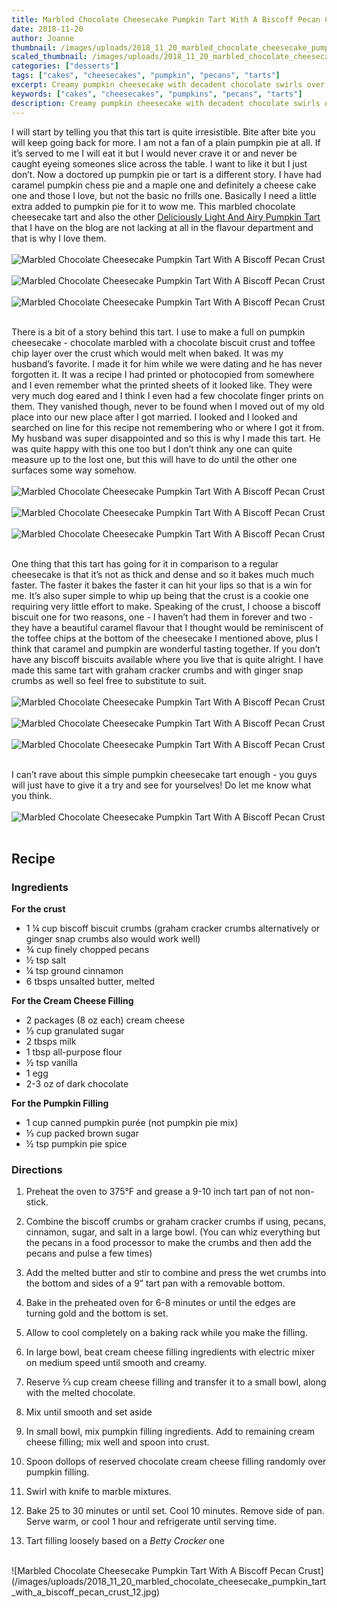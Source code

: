 ```yaml
---
title: Marbled Chocolate Cheesecake Pumpkin Tart With A Biscoff Pecan Crust
date: 2018-11-20
author: Joanne
thumbnail: /images/uploads/2018_11_20_marbled_chocolate_cheesecake_pumpkin_tart_with_a_biscoff_pecan_crust_1.jpg
scaled_thumbnail: /images/uploads/2018_11_20_marbled_chocolate_cheesecake_pumpkin_tart_with_a_biscoff_pecan_crust_0.jpg
categories: ["desserts"]
tags: ["cakes", "cheesecakes", "pumpkin", "pecans", "tarts"]
excerpt: Creamy pumpkin cheesecake with decadent chocolate swirls over a crispy caramel biscuit crust
keywords: ["cakes", "cheesecakes", "pumpkins", "pecans", "tarts"]
description: Creamy pumpkin cheesecake with decadent chocolate swirls over a crispy caramel biscuit crust. This pumpkin cheesecake is super quick and super delicious.
---
```


I will start by telling you that this tart is quite irresistible. Bite after bite you will keep going back for more. I am not a fan of a plain pumpkin pie at all. If it’s served to me I will eat it but I would never crave it or and never be caught eyeing someones slice across the table. I want to like it but I just don’t. Now a doctored up pumpkin pie or tart is a different story. I have had caramel pumpkin chess pie and a maple one and definitely a cheese cake one and those I love, but not the basic no frills one. Basically I need a little extra added to pumpkin pie for it to wow me. This marbled chocolate cheesecake tart and also the other [Deliciously Light And Airy Pumpkin Tart](https://www.oliveandmango.com/deliciously-light-and-airy-pumpkin-tart/) that I have on the blog are not lacking at all in the flavour department and that is why I love them.
</br>
</br>
![Marbled Chocolate Cheesecake Pumpkin Tart With A Biscoff Pecan Crust](/images/uploads/2018_11_20_marbled_chocolate_cheesecake_pumpkin_tart_with_a_biscoff_pecan_crust_2.jpg)
</br>
</br>
![Marbled Chocolate Cheesecake Pumpkin Tart With A Biscoff Pecan Crust](/images/uploads/2018_11_20_marbled_chocolate_cheesecake_pumpkin_tart_with_a_biscoff_pecan_crust_3.jpg)
</br>
</br>
![Marbled Chocolate Cheesecake Pumpkin Tart With A Biscoff Pecan Crust](/images/uploads/2018_11_20_marbled_chocolate_cheesecake_pumpkin_tart_with_a_biscoff_pecan_crust_4.jpg)
</br>
</br>

There is a bit of a story behind this tart. I use to make a full on pumpkin cheesecake - chocolate marbled with a chocolate biscuit crust and toffee chip layer over the crust which would melt when baked. It was my husband’s favorite. I made it for him while we were dating and he has never forgotten it. It was a recipe I had printed or photocopied from somewhere and I even remember what the printed sheets of it looked like. They were very much dog eared and I think I even had a few chocolate finger prints on them. They vanished though, never to be found when I moved out of my old place into our new place after I got married. I looked and I looked and searched on line for this recipe not remembering who or where I got it from. My husband was super disappointed and so this is why I made this tart. He was quite happy with this one too but I don’t think any one can quite measure up to the lost one, but this will have to do until the other one surfaces some way somehow.
</br>
</br>
![Marbled Chocolate Cheesecake Pumpkin Tart With A Biscoff Pecan Crust](/images/uploads/2018_11_20_marbled_chocolate_cheesecake_pumpkin_tart_with_a_biscoff_pecan_crust_5.jpg)
</br>
</br>
![Marbled Chocolate Cheesecake Pumpkin Tart With A Biscoff Pecan Crust](/images/uploads/2018_11_20_marbled_chocolate_cheesecake_pumpkin_tart_with_a_biscoff_pecan_crust_6.jpg)
</br>
</br>
![Marbled Chocolate Cheesecake Pumpkin Tart With A Biscoff Pecan Crust](/images/uploads/2018_11_20_marbled_chocolate_cheesecake_pumpkin_tart_with_a_biscoff_pecan_crust_7.jpg)
</br>
</br>

One thing that this tart has going for it in comparison to a regular cheesecake is that it’s not as thick and dense and so it bakes much much faster. The faster it bakes the faster it can hit your lips so that is a win for me. It’s also super simple to whip up being that the crust is a cookie one requiring very little effort to make. Speaking of the crust, I choose a biscoff biscuit one for two reasons, one - I haven’t had them in forever and two - they have a beautiful caramel flavour that I thought would be reminiscent of the toffee chips at the bottom of the cheesecake I mentioned above, plus I think that caramel and pumpkin are wonderful tasting together. If you don’t have any biscoff biscuits available where you live that is quite alright. I have made this same tart with graham cracker crumbs and with ginger snap crumbs as well so feel free to substitute to suit.
</br>
</br>
![Marbled Chocolate Cheesecake Pumpkin Tart With A Biscoff Pecan Crust](/images/uploads/2018_11_20_marbled_chocolate_cheesecake_pumpkin_tart_with_a_biscoff_pecan_crust_8.jpg)
</br>
</br>
![Marbled Chocolate Cheesecake Pumpkin Tart With A Biscoff Pecan Crust](/images/uploads/2018_11_20_marbled_chocolate_cheesecake_pumpkin_tart_with_a_biscoff_pecan_crust_9.jpg)
</br>
</br>
![Marbled Chocolate Cheesecake Pumpkin Tart With A Biscoff Pecan Crust](/images/uploads/2018_11_20_marbled_chocolate_cheesecake_pumpkin_tart_with_a_biscoff_pecan_crust_10.jpg)
</br>
</br>

I can’t rave about this simple pumpkin cheesecake tart enough - you guys will just have to give it a try and see for yourselves! Do let me know what you think.
</br>
</br>
![Marbled Chocolate Cheesecake Pumpkin Tart With A Biscoff Pecan Crust](/images/uploads/2018_11_20_marbled_chocolate_cheesecake_pumpkin_tart_with_a_biscoff_pecan_crust_11.jpg)
</br>
</br>

## Recipe
### Ingredients

__For the crust__

* 1 &frac14; cup biscoff biscuit crumbs (graham cracker crumbs alternatively or ginger snap crumbs also would work well)
* ¾ cup finely chopped pecans
* ½ tsp salt
* &frac14; tsp ground cinnamon
* 6 tbsps unsalted butter, melted

__For the Cream Cheese Filling__

* 2 packages (8 oz each) cream cheese
* &frac13; cup granulated sugar
* 2 tbsps milk
* 1 tbsp all-purpose flour
* &frac12; tsp vanilla
* 1 egg
* 2-3 oz of dark chocolate

__For the Pumpkin Filling__

* 1 cup canned pumpkin purée (not pumpkin pie mix)
* &frac13; cup packed brown sugar
* &frac12; tsp pumpkin pie spice

### Directions

1. Preheat the oven to 375&deg;F and grease a 9-10 inch tart pan of not non-stick.

1. Combine the biscoff crumbs or graham cracker crumbs if using, pecans, cinnamon, sugar, and salt in a large bowl. (You can whiz everything but the pecans in a food processor to make the crumbs and then add the pecans and pulse a few times)

1. Add the melted butter and stir to combine and press the wet crumbs into the bottom and sides of a 9” tart pan with a removable bottom. 
2. Bake in the preheated oven for 6-8 minutes or until the edges are turning gold and the bottom is set. 
3. Allow to cool completely on a baking rack while you make the filling.

4. In large bowl, beat cream cheese filling ingredients with electric mixer on medium speed until smooth and creamy. 
5. Reserve &frac23; cup cream cheese filling and transfer it to a small bowl, along with the melted chocolate. 
6. Mix until smooth and set aside

7. In small bowl, mix pumpkin filling ingredients. Add to remaining cream cheese filling; mix well and spoon into crust.

8. Spoon dollops of reserved chocolate cream cheese filling randomly over pumpkin filling. 
9. Swirl with knife to marble mixtures.

10. Bake 25 to 30 minutes or until set. Cool 10 minutes. Remove side of pan. Serve warm, or cool 1 hour and refrigerate until serving time.

11. Tart filling loosely based on a _Betty Crocker_ one

</br>
![Marbled Chocolate Cheesecake Pumpkin Tart With A Biscoff Pecan Crust](/images/uploads/2018_11_20_marbled_chocolate_cheesecake_pumpkin_tart_with_a_biscoff_pecan_crust_12.jpg)
